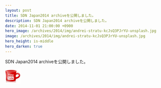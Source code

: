 ```yaml
---
layout: post
title: SDN Japan2014 archiveを公開しました。
description: SDN Japan2014 archiveを公開しました。
date: 2014-11-01 21:00:00 +0900
hero_image: /archives/2014/img/andrei-stratu-kcJsQ3PJrYU-unsplash.jpg
image: /archives/2014/img/andrei-stratu-kcJsQ3PJrYU-unsplash.jpg
hero_height: is-middle
hero_darken: true
---
```

SDN Japan2014 archiveを公開しました。

[![SDN JAPAN](/archives/2014/img/youtube.jpg)](https://www.youtube.com/user/sdnjapan)
